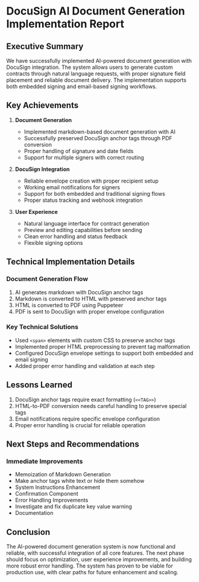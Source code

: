 # DocuSign AI Document Generation Implementation Report

## Executive Summary
We have successfully implemented AI-powered document generation with DocuSign integration. The system allows users to generate custom contracts through natural language requests, with proper signature field placement and reliable document delivery. The implementation supports both embedded signing and email-based signing workflows.

## Key Achievements

1. **Document Generation**
   - Implemented markdown-based document generation with AI
   - Successfully preserved DocuSign anchor tags through PDF conversion
   - Proper handling of signature and date fields
   - Support for multiple signers with correct routing

2. **DocuSign Integration**
   - Reliable envelope creation with proper recipient setup
   - Working email notifications for signers
   - Support for both embedded and traditional signing flows
   - Proper status tracking and webhook integration

3. **User Experience**
   - Natural language interface for contract generation
   - Preview and editing capabilities before sending
   - Clean error handling and status feedback
   - Flexible signing options

## Technical Implementation Details

### Document Generation Flow
1. AI generates markdown with DocuSign anchor tags
2. Markdown is converted to HTML with preserved anchor tags
3. HTML is converted to PDF using Puppeteer
4. PDF is sent to DocuSign with proper envelope configuration

### Key Technical Solutions
- Used `<span>` elements with custom CSS to preserve anchor tags
- Implemented proper HTML preprocessing to prevent tag malformation
- Configured DocuSign envelope settings to support both embedded and email signing
- Added proper error handling and validation at each step

## Lessons Learned
1. DocuSign anchor tags require exact formatting (`<<TAG>>`)
2. HTML-to-PDF conversion needs careful handling to preserve special tags
3. Email notifications require specific envelope configuration
4. Proper error handling is crucial for reliable operation

## Next Steps and Recommendations

### Immediate Improvements
- Memoization of Markdown Generation
- Make anchor tags white text or hide them somehow
- System Instructions Enhancement
- Confirmation Component
- Error Handling Improvements
- Investigate and fix duplicate key value warning
- Documentation

## Conclusion
The AI-powered document generation system is now functional and reliable, with successful integration of all core features. The next phase should focus on optimization, user experience improvements, and building more robust error handling. The system has proven to be viable for production use, with clear paths for future enhancement and scaling. 